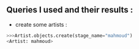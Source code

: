## Queries I used and their results :

- create some artists :

```python
>>>Artist.objects.create(stage_name="mahmoud")
<Artist: mahmoud>
```
